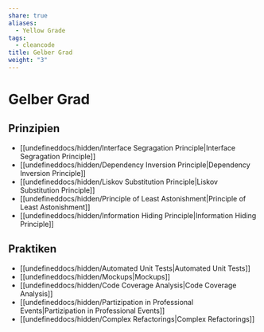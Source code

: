 ```yaml
---
share: true
aliases:
  - Yellow Grade
tags:
  - cleancode
title: Gelber Grad
weight: "3"
---
```

 
# Gelber Grad
## Prinzipien
- [[undefineddocs/hidden/Interface Segragation Principle|Interface Segragation Principle]]
- [[undefineddocs/hidden/Dependency Inversion Principle|Dependency Inversion Principle]]
- [[undefineddocs/hidden/Liskov Substitution Principle|Liskov Substitution Principle]]
- [[undefineddocs/hidden/Principle of Least Astonishment|Principle of Least Astonishment]]
- [[undefineddocs/hidden/Information Hiding Principle|Information Hiding Principle]]

## Praktiken
- [[undefineddocs/hidden/Automated Unit Tests|Automated Unit Tests]]
- [[undefineddocs/hidden/Mockups|Mockups]]
- [[undefineddocs/hidden/Code Coverage Analysis|Code Coverage Analysis]]
- [[undefineddocs/hidden/Partizipation in Professional Events|Partizipation in Professional Events]]
- [[undefineddocs/hidden/Complex Refactorings|Complex Refactorings]]